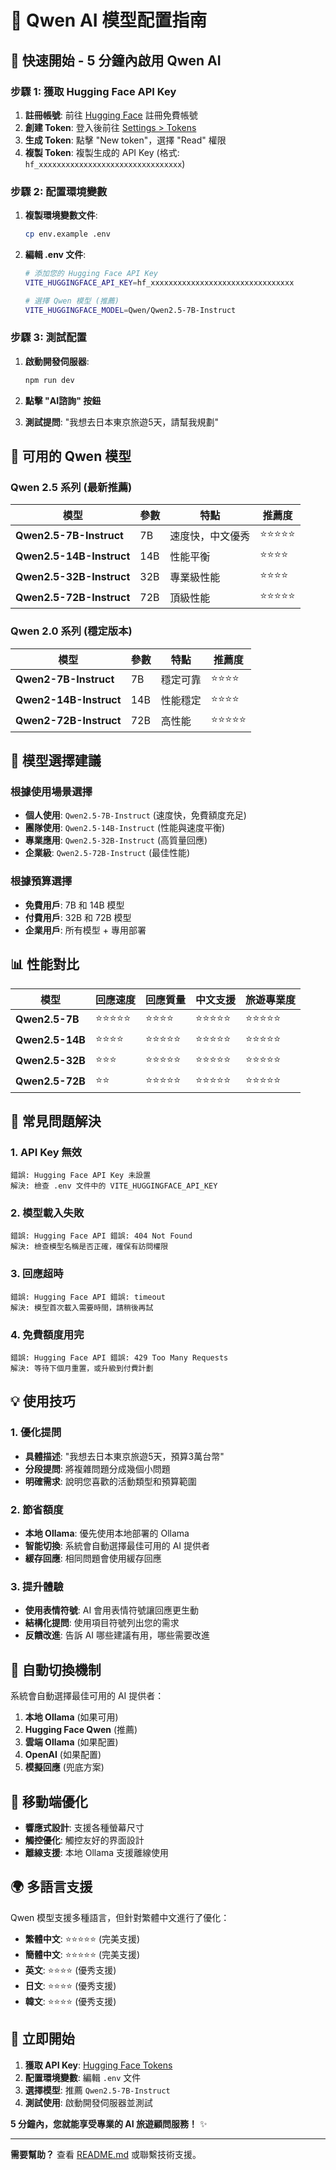 # 🚀 Qwen AI 模型配置指南

## 🎯 **快速開始 - 5 分鐘內啟用 Qwen AI**

### **步驟 1: 獲取 Hugging Face API Key**

1. **註冊帳號**: 前往 [Hugging Face](https://huggingface.co/join) 註冊免費帳號
2. **創建 Token**: 登入後前往 [Settings > Tokens](https://huggingface.co/settings/tokens)
3. **生成 Token**: 點擊 "New token"，選擇 "Read" 權限
4. **複製 Token**: 複製生成的 API Key (格式: `hf_xxxxxxxxxxxxxxxxxxxxxxxxxxxxxxxx`)

### **步驟 2: 配置環境變數**

1. **複製環境變數文件**:
   ```bash
   cp env.example .env
   ```

2. **編輯 .env 文件**:
   ```bash
   # 添加您的 Hugging Face API Key
   VITE_HUGGINGFACE_API_KEY=hf_xxxxxxxxxxxxxxxxxxxxxxxxxxxxxxxx
   
   # 選擇 Qwen 模型 (推薦)
   VITE_HUGGINGFACE_MODEL=Qwen/Qwen2.5-7B-Instruct
   ```

### **步驟 3: 測試配置**

1. **啟動開發伺服器**:
   ```bash
   npm run dev
   ```

2. **點擊 "AI諮詢" 按鈕**
3. **測試提問**: "我想去日本東京旅遊5天，請幫我規劃"

## 🌟 **可用的 Qwen 模型**

### **Qwen 2.5 系列 (最新推薦)**

| 模型 | 參數 | 特點 | 推薦度 |
|------|------|------|--------|
| **Qwen2.5-7B-Instruct** | 7B | 速度快，中文優秀 | ⭐⭐⭐⭐⭐ |
| **Qwen2.5-14B-Instruct** | 14B | 性能平衡 | ⭐⭐⭐⭐ |
| **Qwen2.5-32B-Instruct** | 32B | 專業級性能 | ⭐⭐⭐⭐ |
| **Qwen2.5-72B-Instruct** | 72B | 頂級性能 | ⭐⭐⭐⭐⭐ |

### **Qwen 2.0 系列 (穩定版本)**

| 模型 | 參數 | 特點 | 推薦度 |
|------|------|------|--------|
| **Qwen2-7B-Instruct** | 7B | 穩定可靠 | ⭐⭐⭐⭐ |
| **Qwen2-14B-Instruct** | 14B | 性能穩定 | ⭐⭐⭐⭐ |
| **Qwen2-72B-Instruct** | 72B | 高性能 | ⭐⭐⭐⭐⭐ |

## 🔧 **模型選擇建議**

### **根據使用場景選擇**

- **個人使用**: `Qwen2.5-7B-Instruct` (速度快，免費額度充足)
- **團隊使用**: `Qwen2.5-14B-Instruct` (性能與速度平衡)
- **專業應用**: `Qwen2.5-32B-Instruct` (高質量回應)
- **企業級**: `Qwen2.5-72B-Instruct` (最佳性能)

### **根據預算選擇**

- **免費用戶**: 7B 和 14B 模型
- **付費用戶**: 32B 和 72B 模型
- **企業用戶**: 所有模型 + 專用部署

## 📊 **性能對比**

| 模型 | 回應速度 | 回應質量 | 中文支援 | 旅遊專業度 |
|------|----------|----------|----------|------------|
| **Qwen2.5-7B** | ⭐⭐⭐⭐⭐ | ⭐⭐⭐⭐ | ⭐⭐⭐⭐⭐ | ⭐⭐⭐⭐⭐ |
| **Qwen2.5-14B** | ⭐⭐⭐⭐ | ⭐⭐⭐⭐⭐ | ⭐⭐⭐⭐⭐ | ⭐⭐⭐⭐⭐ |
| **Qwen2.5-32B** | ⭐⭐⭐ | ⭐⭐⭐⭐⭐ | ⭐⭐⭐⭐⭐ | ⭐⭐⭐⭐⭐ |
| **Qwen2.5-72B** | ⭐⭐ | ⭐⭐⭐⭐⭐ | ⭐⭐⭐⭐⭐ | ⭐⭐⭐⭐⭐ |

## 🚨 **常見問題解決**

### **1. API Key 無效**
```
錯誤: Hugging Face API Key 未設置
解決: 檢查 .env 文件中的 VITE_HUGGINGFACE_API_KEY
```

### **2. 模型載入失敗**
```
錯誤: Hugging Face API 錯誤: 404 Not Found
解決: 檢查模型名稱是否正確，確保有訪問權限
```

### **3. 回應超時**
```
錯誤: Hugging Face API 錯誤: timeout
解決: 模型首次載入需要時間，請稍後再試
```

### **4. 免費額度用完**
```
錯誤: Hugging Face API 錯誤: 429 Too Many Requests
解決: 等待下個月重置，或升級到付費計劃
```

## 💡 **使用技巧**

### **1. 優化提問**
- **具體描述**: "我想去日本東京旅遊5天，預算3萬台幣"
- **分段提問**: 將複雜問題分成幾個小問題
- **明確需求**: 說明您喜歡的活動類型和預算範圍

### **2. 節省額度**
- **本地 Ollama**: 優先使用本地部署的 Ollama
- **智能切換**: 系統會自動選擇最佳可用的 AI 提供者
- **緩存回應**: 相同問題會使用緩存回應

### **3. 提升體驗**
- **使用表情符號**: AI 會用表情符號讓回應更生動
- **結構化提問**: 使用項目符號列出您的需求
- **反饋改進**: 告訴 AI 哪些建議有用，哪些需要改進

## 🔄 **自動切換機制**

系統會自動選擇最佳可用的 AI 提供者：

1. **本地 Ollama** (如果可用)
2. **Hugging Face Qwen** (推薦)
3. **雲端 Ollama** (如果配置)
4. **OpenAI** (如果配置)
5. **模擬回應** (兜底方案)

## 📱 **移動端優化**

- **響應式設計**: 支援各種螢幕尺寸
- **觸控優化**: 觸控友好的界面設計
- **離線支援**: 本地 Ollama 支援離線使用

## 🌍 **多語言支援**

Qwen 模型支援多種語言，但針對繁體中文進行了優化：

- **繁體中文**: ⭐⭐⭐⭐⭐ (完美支援)
- **簡體中文**: ⭐⭐⭐⭐⭐ (完美支援)
- **英文**: ⭐⭐⭐⭐ (優秀支援)
- **日文**: ⭐⭐⭐⭐ (優秀支援)
- **韓文**: ⭐⭐⭐⭐ (優秀支援)

## 🎉 **立即開始**

1. **獲取 API Key**: [Hugging Face Tokens](https://huggingface.co/settings/tokens)
2. **配置環境變數**: 編輯 `.env` 文件
3. **選擇模型**: 推薦 `Qwen2.5-7B-Instruct`
4. **測試使用**: 啟動開發伺服器並測試

**5 分鐘內，您就能享受專業的 AI 旅遊顧問服務！** ✨

---

**需要幫助？** 查看 [README.md](README.md) 或聯繫技術支援。

